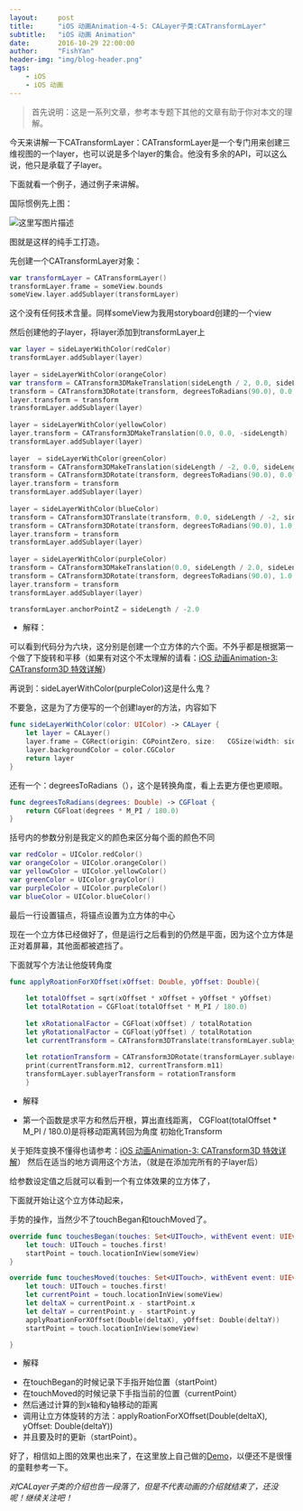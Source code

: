 ```yaml
---
layout:     post
title:      "iOS 动画Animation-4-5: CALayer子类:CATransformLayer"
subtitle:   "iOS 动画 Animation"
date:       2016-10-29 22:00:00
author:     "FishYan"
header-img: "img/blog-header.png"
tags:
    - iOS
    - iOS 动画
---
```


>首先说明：这是一系列文章，参考本专题下其他的文章有助于你对本文的理解。


今天来讲解一下CATransformLayer：CATransformLayer是一个专门用来创建三维视图的一个layer，也可以说是多个layer的集合。他没有多余的API，可以这么说，他只是承载了子layer。

下面就看一个例子，通过例子来讲解。

国际惯例先上图：

![这里写图片描述](http://img.blog.csdn.net/20160416123724847)

图就是这样的纯手工打造。

先创建一个CATransformLayer对象：
```swift
var transformLayer = CATransformLayer()
transformLayer.frame = someView.bounds
someView.layer.addSublayer(transformLayer)
```
这个没有任何技术含量。同样someView为我用storyboard创建的一个view

然后创建他的子layer，将layer添加到transformLayer上
```swift
var layer = sideLayerWithColor(redColor)
transformLayer.addSublayer(layer)
        
layer = sideLayerWithColor(orangeColor)
var transform = CATransform3DMakeTranslation(sideLength / 2, 0.0, sideLength / -2)
transform = CATransform3DRotate(transform, degreesToRadians(90.0), 0.0, 1.0, 0.0)
layer.transform = transform
transformLayer.addSublayer(layer)
        
layer = sideLayerWithColor(yellowColor)
layer.transform = CATransform3DMakeTranslation(0.0, 0.0, -sideLength)
transformLayer.addSublayer(layer)
        
layer  = sideLayerWithColor(greenColor)
transform = CATransform3DMakeTranslation(sideLength / -2, 0.0, sideLength / -2)
transform = CATransform3DRotate(transform, degreesToRadians(90.0), 0.0, 1.0, 0.0)
layer.transform = transform
transformLayer.addSublayer(layer)
        
layer = sideLayerWithColor(blueColor)
transform = CATransform3DTranslate(transform, 0.0, sideLength / -2, sideLength / 2)
transform = CATransform3DRotate(transform, degreesToRadians(90.0), 1.0, 0.0, 0.0)
layer.transform = transform
transformLayer.addSublayer(layer)
        
layer = sideLayerWithColor(purpleColor)
transform = CATransform3DMakeTranslation(0.0, sideLength / 2.0, sideLength / -2.0)
transform = CATransform3DRotate(transform, degreesToRadians(90.0), 1.0, 0.0, 0.0)
layer.transform = transform
transformLayer.addSublayer(layer)

transformLayer.anchorPointZ = sideLength / -2.0
```
* 解释：

可以看到代码分为六块，这分别是创建一个立方体的六个面。不外乎都是根据第一个做了下旋转和平移（如果有对这个不太理解的请看：[iOS 动画Animation-3: CATransform3D 特效详解](http://blog.csdn.net/fish_yan_/article/details/50885136)）

再说到：sideLayerWithColor(purpleColor)这是什么鬼？

不要急，这是为了方便写的一个创建layer的方法，内容如下

```swift
func sideLayerWithColor(color: UIColor) -> CALayer {
    let layer = CALayer()
    layer.frame = CGRect(origin: CGPointZero, size:   CGSize(width: sideLength, height: sideLength))
    layer.backgroundColor = color.CGColor
    return layer
}
```
还有一个：degreesToRadians（），这个是转换角度，看上去更方便也更顺眼。
```swift
func degreesToRadians(degrees: Double) -> CGFloat {
    return CGFloat(degrees * M_PI / 180.0)
}
```

括号内的参数分别是我定义的颜色来区分每个面的颜色不同
```swift
var redColor = UIColor.redColor()
var orangeColor = UIColor.orangeColor()
var yellowColor = UIColor.yellowColor()
var greenColor = UIColor.grayColor()
var purpleColor = UIColor.purpleColor()
var blueColor = UIColor.blueColor()
```
最后一行设置锚点，将锚点设置为立方体的中心

现在一个立方体已经做好了，但是运行之后看到的仍然是平面，因为这个立方体是正对着屏幕，其他面都被遮挡了。

下面就写个方法让他旋转角度
```swift
func applyRoationForXOffset(xOffset: Double, yOffset: Double){
        
    let totalOffset = sqrt(xOffset * xOffset + yOffset * yOffset)
    let totalRotation = CGFloat(totalOffset * M_PI / 180.0)
        
    let xRotationalFactor = CGFloat(xOffset) / totalRotation
    let yRotationalFactor = CGFloat(yOffset) / totalRotation
    let currentTransform = CATransform3DTranslate(transformLayer.sublayerTransform, 0.0, 0.0, 0.0)
    
    let rotationTransform = CATransform3DRotate(transformLayer.sublayerTransform, totalRotation, xRotationalFactor * currentTransform.m12 - yRotationalFactor * currentTransform.m11,  xRotationalFactor * currentTransform.m22 - yRotationalFactor * currentTransform.m21, xRotationalFactor * currentTransform.m32 - yRotationalFactor * currentTransform.m31)
    print(currentTransform.m12, currentTransform.m11)
    transformLayer.sublayerTransform = rotationTransform
    }
```
* 解释

- 第一个函数是求平方和然后开根，算出直线距离，
CGFloat(totalOffset * M_PI / 180.0)是将移动距离转回为角度
初始化Transform

关于矩阵变换不懂得也请参考：[iOS 动画Animation-3: CATransform3D 特效详解](http://blog.csdn.net/fish_yan_/article/details/50885136)）
然后在适当的地方调用这个方法，（就是在添加完所有的子layer后）

给参数设定值之后就可以看到一个有立体效果的立方体了，

下面就开始让这个立方体动起来，

手势的操作，当然少不了touchBegan和touchMoved了。

```swift
override func touchesBegan(touches: Set<UITouch>, withEvent event: UIEvent?) {
    let touch: UITouch = touches.first!
    startPoint = touch.locationInView(someView)
}

override func touchesMoved(touches: Set<UITouch>, withEvent event: UIEvent?) {
    let touch: UITouch = touches.first!
    let currentPoint = touch.locationInView(someView)
    let deltaX = currentPoint.x - startPoint.x
    let deltaY = currentPoint.y - startPoint.y
    applyRoationForXOffset(Double(deltaX), yOffset: Double(deltaY))
    startPoint = touch.locationInView(someView)

}
```
* 解释

- 在touchBegan的时候记录下手指开始位置（startPoint）
- 在touchMoved的时候记录下手指当前的位置（currentPoint）
- 然后通过计算的到x轴和y轴移动的距离
- 调用让立方体旋转的方法：applyRoationForXOffset(Double(deltaX), yOffset: Double(deltaY))
- 并且要及时的更新（startPoint）。

好了，相信如上图的效果也出来了，在这里放上自己做的[Demo](https://github.com/fish-yan/CATransformLayer)，以便还不是很懂的童鞋参考一下。

*对CALayer子类的介绍也告一段落了，但是不代表动画的介绍就结束了，还没呢！继续关注吧！*
